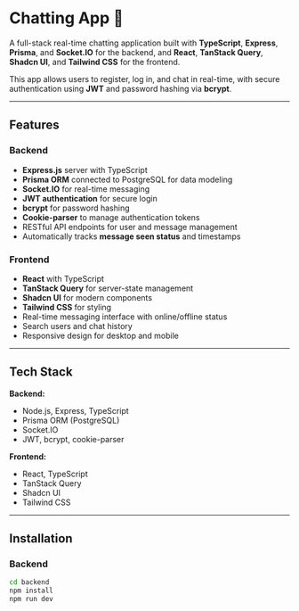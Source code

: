# Chatting App 💬

A full-stack real-time chatting application built with **TypeScript**, **Express**, **Prisma**, and **Socket.IO** for the backend, and **React**, **TanStack Query**, **Shadcn UI**, and **Tailwind CSS** for the frontend.  

This app allows users to register, log in, and chat in real-time, with secure authentication using **JWT** and password hashing via **bcrypt**.

---

## Features

### Backend
- **Express.js** server with TypeScript
- **Prisma ORM** connected to PostgreSQL for data modeling
- **Socket.IO** for real-time messaging
- **JWT authentication** for secure login
- **bcrypt** for password hashing
- **Cookie-parser** to manage authentication tokens
- RESTful API endpoints for user and message management
- Automatically tracks **message seen status** and timestamps

### Frontend
- **React** with TypeScript
- **TanStack Query** for server-state management
- **Shadcn UI** for modern components
- **Tailwind CSS** for styling
- Real-time messaging interface with online/offline status
- Search users and chat history
- Responsive design for desktop and mobile

---

## Tech Stack

**Backend:**  
- Node.js, Express, TypeScript  
- Prisma ORM (PostgreSQL)  
- Socket.IO  
- JWT, bcrypt, cookie-parser  

**Frontend:**  
- React, TypeScript  
- TanStack Query  
- Shadcn UI  
- Tailwind CSS  

---

## Installation

### Backend
```bash
cd backend
npm install
npm run dev
